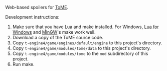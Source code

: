 Web-based spoilers for [ToME](http://te4.org/).

Development instructions:
1. Make sure that you have Lua and make installed.  For Windows, [Lua for Windows](http://code.google.com/p/luaforwindows/) and [MinGW](http://www.mingw.org/)'s make work well.
1. Download a copy of the ToME source code.
2. Copy `t-engine4/game/engines/default/engine` to this project's directory.
3. Copy `t-engine4/game/modules/tome/data` to this project's directory.
4. Copy `t-engine4/game/modules/tome` to the `mod` subdirectory of this project.
5. Run make.
